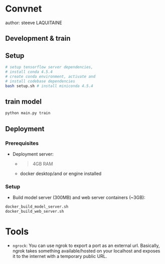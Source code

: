 # Convnet

author: steeve LAQUITAINE

## Development & train

## Setup

```bash
# setup tensorflow server dependencies, 
# install conda 4.5.4
# create conda environment, activate and
# install codebase dependencies  
bash setup.sh # install miniconda 4.5.4
```

## train model

```bash
python main.py train
```

## Deployment 

### Prerequisites

* Deployment server:
    * > 4GB RAM
    * docker desktop/and or engine installed

### Setup

* Build model server (300MB) and web server containers (~3GB):

```bash
docker_build_model_server.sh 
docker_build_web_server.sh
```

# Tools

* `ngrock`: You can use ngrok to export a port as an external url. Basically, ngrok takes something available/hosted on your localhost and exposes it to the internet with a temporary public URL.


